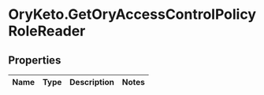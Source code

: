 # OryKeto.GetOryAccessControlPolicyRoleReader

## Properties
Name | Type | Description | Notes
------------ | ------------- | ------------- | -------------


